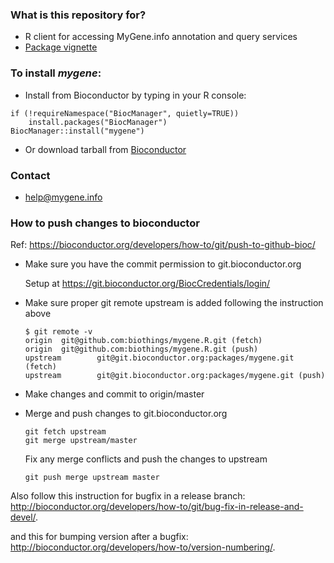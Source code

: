 ### What is this repository for? ###

* R client for accessing MyGene.info annotation and query services
* [Package vignette](http://bioconductor.org/packages/release/bioc/vignettes/mygene/inst/doc/mygene.pdf)

### To install ***mygene***: ###

* Install from Bioconductor by typing in your R console:

```
if (!requireNamespace("BiocManager", quietly=TRUE))
    install.packages("BiocManager")
BiocManager::install("mygene")
```

* Or download tarball from [Bioconductor](http://bioconductor.org/packages/release/bioc/html/mygene.html)

### Contact ###

* help@mygene.info

### How to push changes to bioconductor  ###

  Ref: https://bioconductor.org/developers/how-to/git/push-to-github-bioc/

  * Make sure you have the commit permission to git.bioconductor.org

    Setup at https://git.bioconductor.org/BiocCredentials/login/

  * Make sure proper git remote upstream is added following the instruction above

    ```
    $ git remote -v
    origin  git@github.com:biothings/mygene.R.git (fetch)
    origin  git@github.com:biothings/mygene.R.git (push)
    upstream        git@git.bioconductor.org:packages/mygene.git (fetch)
    upstream        git@git.bioconductor.org:packages/mygene.git (push)
    ```

  * Make changes and commit to origin/master

  * Merge and push changes to git.bioconductor.org

    ```
    git fetch upstream
    git merge upstream/master
    ```

    Fix any merge conflicts and push the changes to upstream

    ```
    git push merge upstream master
    ```

   Also follow this instruction for bugfix in a release branch:
   http://bioconductor.org/developers/how-to/git/bug-fix-in-release-and-devel/.

   and this for bumping version after a bugfix:
   http://bioconductor.org/developers/how-to/version-numbering/.